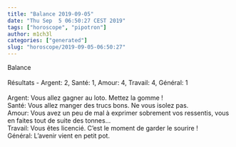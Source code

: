 ```yaml
---
title: "Balance 2019-09-05"
date: "Thu Sep  5 06:50:27 CEST 2019"
tags: ["horoscope", "pipotron"]
author: m1ch3l
categories: ["generated"]
slug: "horoscope/2019-09-05-06:50:27"
---
```


Balance<br>
<br>
Résultats - Argent: 2, Santé: 1, Amour: 4, Travail: 4, Général: 1<br>
<br>
Argent:  Vous allez gagner au loto. Mettez la gomme !<br>
Santé:   Vous allez manger des trucs bons. Ne vous isolez pas.<br>
Amour:   Vous avez un peu de mal à exprimer sobrement vos ressentis, vous en faites tout de suite des tonnes... <br>
Travail: Vous êtes licencié. C’est le moment de garder le sourire !<br>
Général: L’avenir vient en petit pot.<br>
